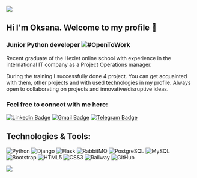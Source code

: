 ![](https://github.com/halfrost/halfrost/blob/master/icons/header_1.png)

## Hi I'm Oksana. Welcome to my profile 👋

### Junior Python developer ![#OpenToWork](https://img.shields.io/badge/-OpenToWork-092E20?style=flat-square&logo=OpenToWork)

Recent graduate of the Hexlet online school with experience in the international IT company as a Project Operations manager.

During the training I successfully done 4 project. You can get acquainted with them, other projects and with used technologies in my profile.
Always open to collaborating on projects and innovative/disruptive ideas. 

### Feel free to connect with me here:

[![Linkedin Badge](https://img.shields.io/badge/-Oksana_Karshakevich-blue?style=flat-square&logo=Linkedin&logoColor=white&link=https://www.linkedin.com/in/oksana-karshakevich/)](https://www.linkedin.com/in/oksana-karshakevich/)
[![Gmail Badge](https://img.shields.io/badge/-oksanaakadem39-c14438?style=flat-square&logo=Gmail&logoColor=white&link=mailto:oksanaakadem39@gmail.com)](mailto:oksanaakadem39@gmail.com)
[![Telegram Badge](https://img.shields.io/badge/-Telegram-0088cc?style=flat-square&logo=Telegram&logoColor=white)](https://t.me/Ksyu_s_h)

## Technologies & Tools:

![Python](https://img.shields.io/badge/-Python-black?style=for-the-badge&logo=python)
![Django](https://img.shields.io/badge/-Django-092E20?style=for-the-badge&logo=django)
![Flask](https://img.shields.io/badge/-Flask-000000?style=for-the-badge&logo=flask)
![RabbitMQ](https://img.shields.io/badge/-RabbitMQ-336791?style=for-the-badge&logo=RabbitMQ)
![PostgreSQL](https://img.shields.io/badge/-PostgreSQL-black?style=for-the-badge&logo=PostgreSQL)
![MySQL](https://img.shields.io/badge/-MySQL-black?style=for-the-badge&logo=mysql)
![Bootstrap](https://img.shields.io/badge/-Bootstrap-563D7C?style=for-the-badge&logo=bootstrap)
![HTML5](https://img.shields.io/badge/-HTML5-E34F26?style=for-the-badge&logo=html5&logoColor=white)
![CSS3](https://img.shields.io/badge/-CSS3-1572B6?style=for-the-badge&logo=css3)
![Railway](https://img.shields.io/badge/-Railway-black?style=for-the-badge&logo=Railway)
![GitHub](https://img.shields.io/badge/-GitHub-181717?style=for-the-badge&logo=GitHub)





![](https://komarev.com/ghpvc/?username=KsyushaKI)


